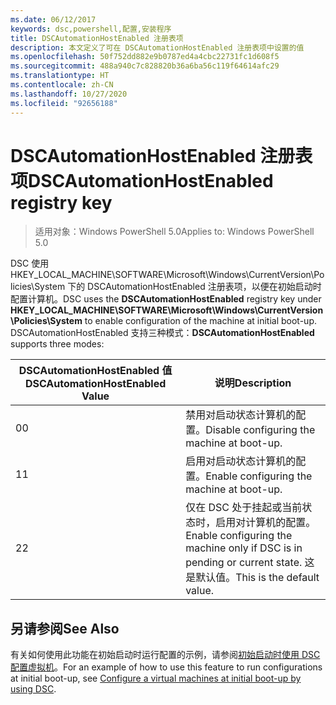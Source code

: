 ```yaml
---
ms.date: 06/12/2017
keywords: dsc,powershell,配置,安装程序
title: DSCAutomationHostEnabled 注册表项
description: 本文定义了可在 DSCAutomationHostEnabled 注册表项中设置的值
ms.openlocfilehash: 50f752dd882e9b0787ed4a4cbc22731fc1d608f5
ms.sourcegitcommit: 488a940c7c828820b36a6ba56c119f64614afc29
ms.translationtype: HT
ms.contentlocale: zh-CN
ms.lasthandoff: 10/27/2020
ms.locfileid: "92656188"
---
```

# <a name="dscautomationhostenabled-registry-key"></a><span data-ttu-id="a6ddf-104">DSCAutomationHostEnabled 注册表项</span><span class="sxs-lookup"><span data-stu-id="a6ddf-104">DSCAutomationHostEnabled registry key</span></span>

> <span data-ttu-id="a6ddf-105">适用对象：Windows PowerShell 5.0</span><span class="sxs-lookup"><span data-stu-id="a6ddf-105">Applies to: Windows PowerShell 5.0</span></span>

<span data-ttu-id="a6ddf-106">DSC 使用 HKEY_LOCAL_MACHINE\SOFTWARE\Microsoft\Windows\CurrentVersion\Policies\System 下的 DSCAutomationHostEnabled 注册表项，以便在初始启动时配置计算机。</span><span class="sxs-lookup"><span data-stu-id="a6ddf-106">DSC uses the **DSCAutomationHostEnabled** registry key under **HKEY_LOCAL_MACHINE\SOFTWARE\Microsoft\Windows\CurrentVersion\Policies\System** to enable configuration of the machine at initial boot-up.</span></span> <span data-ttu-id="a6ddf-107">DSCAutomationHostEnabled 支持三种模式：</span><span class="sxs-lookup"><span data-stu-id="a6ddf-107">**DSCAutomationHostEnabled** supports three modes:</span></span>

| <span data-ttu-id="a6ddf-108">DSCAutomationHostEnabled 值</span><span class="sxs-lookup"><span data-stu-id="a6ddf-108">DSCAutomationHostEnabled Value</span></span> |                                              <span data-ttu-id="a6ddf-109">说明</span><span class="sxs-lookup"><span data-stu-id="a6ddf-109">Description</span></span>                                              |
| ------------------------------ | ----------------------------------------------------------------------------------------------------- |
| <span data-ttu-id="a6ddf-110">0</span><span class="sxs-lookup"><span data-stu-id="a6ddf-110">0</span></span>                              | <span data-ttu-id="a6ddf-111">禁用对启动状态计算机的配置。</span><span class="sxs-lookup"><span data-stu-id="a6ddf-111">Disable configuring the machine at boot-up.</span></span>                                                           |
| <span data-ttu-id="a6ddf-112">1</span><span class="sxs-lookup"><span data-stu-id="a6ddf-112">1</span></span>                              | <span data-ttu-id="a6ddf-113">启用对启动状态计算机的配置。</span><span class="sxs-lookup"><span data-stu-id="a6ddf-113">Enable configuring the machine at boot-up.</span></span>                                                            |
| <span data-ttu-id="a6ddf-114">2</span><span class="sxs-lookup"><span data-stu-id="a6ddf-114">2</span></span>                              | <span data-ttu-id="a6ddf-115">仅在 DSC 处于挂起或当前状态时，启用对计算机的配置。</span><span class="sxs-lookup"><span data-stu-id="a6ddf-115">Enable configuring the machine only if DSC is in pending or current state.</span></span> <span data-ttu-id="a6ddf-116">这是默认值。</span><span class="sxs-lookup"><span data-stu-id="a6ddf-116">This is the default value.</span></span> |

## <a name="see-also"></a><span data-ttu-id="a6ddf-117">另请参阅</span><span class="sxs-lookup"><span data-stu-id="a6ddf-117">See Also</span></span>

<span data-ttu-id="a6ddf-118">有关如何使用此功能在初始启动时运行配置的示例，请参阅[初始启动时使用 DSC 配置虚拟机](bootstrapDsc.md)。</span><span class="sxs-lookup"><span data-stu-id="a6ddf-118">For an example of how to use this feature to run configurations at initial boot-up, see [Configure a virtual machines at initial boot-up by using DSC](bootstrapDsc.md).</span></span>

